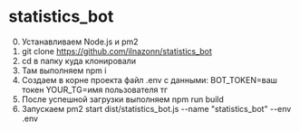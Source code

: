 # statistics_bot
0. Устанавливаем Node.js и pm2
1. git clone https://github.com/ilnazonn/statistics_bot
2. cd в папку куда клонировали
3. Там выполняем npm i
4. Создаем в корне проекта файл .env с данными:
   BOT_TOKEN=ваш токен
   YOUR_TG=имя пользователя тг
5. После успешной загрузки выполняем npm run build
6. Запускаем pm2 start dist/statistics_bot.js --name "statistics_bot" --env .env